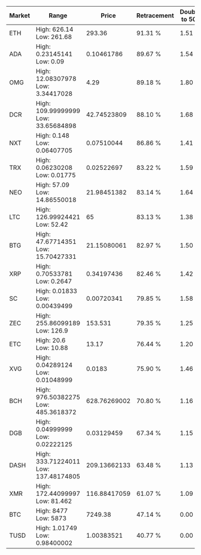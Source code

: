 | Market | Range | Price| Retracement | Doubles to 50% |
| --- | --- | --- | --- | --- |
| ETH | High: 626.14<br />Low: 261.68 | 293.36 | 91.31 % | 1.51 |
| ADA | High: 0.23145141<br />Low: 0.09 | 0.10461786 | 89.67 % | 1.54 |
| OMG | High: 12.08307978<br />Low: 3.34417028 | 4.29 | 89.18 % | 1.80 |
| DCR | High: 109.99999999<br />Low: 33.65684898 | 42.74523809 | 88.10 % | 1.68 |
| NXT | High: 0.148<br />Low: 0.06407705 | 0.07510044 | 86.86 % | 1.41 |
| TRX | High: 0.06230208<br />Low: 0.01775 | 0.02522697 | 83.22 % | 1.59 |
| NEO | High: 57.09<br />Low: 14.86550018 | 21.98451382 | 83.14 % | 1.64 |
| LTC | High: 126.99924421<br />Low: 52.42 | 65 | 83.13 % | 1.38 |
| BTG | High: 47.67714351<br />Low: 15.70427331 | 21.15080061 | 82.97 % | 1.50 |
| XRP | High: 0.70533781<br />Low: 0.2647 | 0.34197436 | 82.46 % | 1.42 |
| SC | High: 0.01833<br />Low: 0.00439499 | 0.00720341 | 79.85 % | 1.58 |
| ZEC | High: 255.86099189<br />Low: 126.9 | 153.531 | 79.35 % | 1.25 |
| ETC | High: 20.6<br />Low: 10.88 | 13.17 | 76.44 % | 1.20 |
| XVG | High: 0.04289124<br />Low: 0.01048999 | 0.0183 | 75.90 % | 1.46 |
| BCH | High: 976.50382275<br />Low: 485.3618372 | 628.76269002 | 70.80 % | 1.16 |
| DGB | High: 0.04999999<br />Low: 0.02222125 | 0.03129459 | 67.34 % | 1.15 |
| DASH | High: 333.71224011<br />Low: 137.48174805 | 209.13662133 | 63.48 % | 1.13 |
| XMR | High: 172.44099997<br />Low: 81.462 | 116.88417059 | 61.07 % | 1.09 |
| BTC | High: 8477<br />Low: 5873 | 7249.38 | 47.14 % | 0.00 |
| TUSD | High: 1.01749<br />Low: 0.98400002 | 1.00383521 | 40.77 % | 0.00 |
